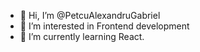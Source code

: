 - 👋 Hi, I’m @PetcuAlexandruGabriel
- 👀 I’m interested in Frontend development
- 🌱 I’m currently learning React.


<!---
PetcuAlexandruGabriel/PetcuAlexandruGabriel is a ✨ special ✨ repository because its `README.md` (this file) appears on your GitHub profile.
You can click the Preview link to take a look at your changes.
--->
